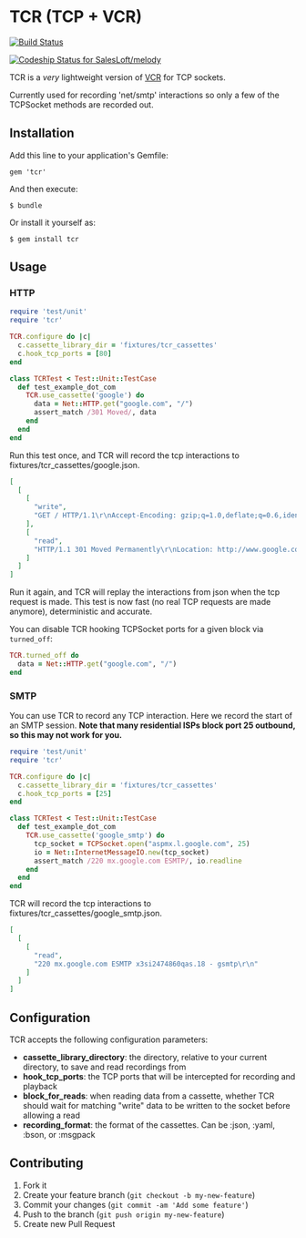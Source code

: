 # TCR (TCP + VCR)

[![Build Status](https://travis-ci.org/robforman/tcr.png?branch=master)](https://travis-ci.org/robforman/tcr)

[ ![Codeship Status for SalesLoft/melody](https://www.codeship.io/projects/9fcbda40-6859-0132-9920-3ad5c353d440/status?branch=master)](https://www.codeship.io/projects/53337)




TCR is a *very* lightweight version of [VCR](https://github.com/vcr/vcr) for TCP sockets.

Currently used for recording 'net/smtp' interactions so only a few of the TCPSocket methods are recorded out.

## Installation

Add this line to your application's Gemfile:

    gem 'tcr'

And then execute:

    $ bundle

Or install it yourself as:

    $ gem install tcr

## Usage

### HTTP
```ruby
require 'test/unit'
require 'tcr'

TCR.configure do |c|
  c.cassette_library_dir = 'fixtures/tcr_cassettes'
  c.hook_tcp_ports = [80]
end

class TCRTest < Test::Unit::TestCase
  def test_example_dot_com
    TCR.use_cassette('google') do
      data = Net::HTTP.get("google.com", "/")
      assert_match /301 Moved/, data
    end
  end
end
```

Run this test once, and TCR will record the tcp interactions to fixtures/tcr_cassettes/google.json.

```json
[
  [
    [
      "write",
      "GET / HTTP/1.1\r\nAccept-Encoding: gzip;q=1.0,deflate;q=0.6,identity;q=0.3\r\nAccept: */*\r\nUser-Agent: Ruby\r\nHost: google.com\r\n\r\n"
    ],
    [
      "read",
      "HTTP/1.1 301 Moved Permanently\r\nLocation: http://www.google.com/\r\nContent-Type: text/html; charset=UTF-8\r\nDate: Sun, 08 Feb 2015 02:42:29 GMT\r\nExpires: Tue, 10 Mar 2015 02:42:29 GMT\r\nCache-Control: public, max-age=2592000\r\nServer: gws\r\nContent-Length: 219\r\nX-XSS-Protection: 1; mode=block\r\nX-Frame-Options: SAMEORIGIN\r\nAlternate-Protocol: 80:quic,p=0.02\r\n\r\n<HTML><HEAD><meta http-equiv=\"content-type\" content=\"text/html;charset=utf-8\">\n<TITLE>301 Moved</TITLE></HEAD><BODY>\n<H1>301 Moved</H1>\nThe document has moved\n<A HREF=\"http://www.google.com/\">here</A>.\r\n</BODY></HTML>\r\n"
    ]
  ]
]
```

Run it again, and TCR will replay the interactions from json when the tcp request is made. This test is now fast (no real TCP requests are made anymore), deterministic and accurate.

You can disable TCR hooking TCPSocket ports for a given block via `turned_off`:

```ruby
TCR.turned_off do
  data = Net::HTTP.get("google.com", "/")
end
```

### SMTP
You can use TCR to record any TCP interaction.  Here we record the start of an SMTP session.  **Note that many residential ISPs block port 25 outbound, so this may not work for you.**

```ruby
require 'test/unit'
require 'tcr'

TCR.configure do |c|
  c.cassette_library_dir = 'fixtures/tcr_cassettes'
  c.hook_tcp_ports = [25]
end

class TCRTest < Test::Unit::TestCase
  def test_example_dot_com
    TCR.use_cassette('google_smtp') do
      tcp_socket = TCPSocket.open("aspmx.l.google.com", 25)
      io = Net::InternetMessageIO.new(tcp_socket)
      assert_match /220 mx.google.com ESMTP/, io.readline
    end
  end
end
```

TCR will record the tcp interactions to fixtures/tcr_cassettes/google_smtp.json.

```json
[
  [
    [
      "read",
      "220 mx.google.com ESMTP x3si2474860qas.18 - gsmtp\r\n"
    ]
  ]
]
```

## Configuration
TCR accepts the following configuration parameters:
* **cassette_library_directory**: the directory, relative to your current directory, to save and read recordings from
* **hook_tcp_ports**: the TCP ports that will be intercepted for recording and playback
* **block_for_reads**: when reading data from a cassette, whether TCR should wait for matching "write" data to be written to the socket before allowing a read
* **recording_format**: the format of the cassettes.  Can be :json, :yaml, :bson, or :msgpack

## Contributing

1. Fork it
2. Create your feature branch (`git checkout -b my-new-feature`)
3. Commit your changes (`git commit -am 'Add some feature'`)
4. Push to the branch (`git push origin my-new-feature`)
5. Create new Pull Request
